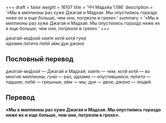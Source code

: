+++
draft = false
weight = 16107
title = 'ЧЧ Мадхйа 1.196'
description = '«Мы в миллионы раз хуже Джагая и Мадхая. Мы опустились гораздо ниже их и еще больше, чем они, погрязли в грехе».'
summary = '«Мы в миллионы раз хуже Джагая и Мадхая. Мы опустились гораздо ниже их и еще больше, чем они, погрязли в грехе».'
+++

_джага̄и-ма̄дха̄и хаите кот̣ӣ кот̣ӣ гун̣а  
адхама патита па̄пӣ а̄ми дуи джана_

## Пословный перевод

_джага̄и_\-_ма̄дха̄и_ — Джагай и Мадхай; _хаите_ — чем; _кот̣ӣ_ _кот̣ӣ_ — во многие миллионы; _гун̣а_ — раз; _адхама_ — опустившиеся; _патита_ — падшие; _па̄пӣ_ — грешные; _а̄ми_ — мы; _дуи_ — двое; _джана_ — людей.

## Перевод

**«Мы в миллионы раз хуже Джагая и Мадхая. Мы опустились гораздо ниже их и еще больше, чем они, погрязли в грехе».**
